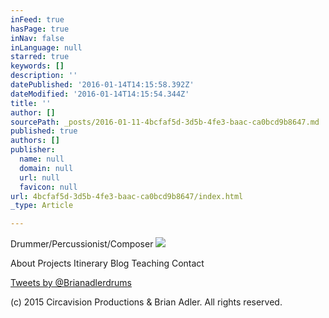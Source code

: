 ```yaml
---
inFeed: true
hasPage: true
inNav: false
inLanguage: null
starred: true
keywords: []
description: ''
datePublished: '2016-01-14T14:15:58.392Z'
dateModified: '2016-01-14T14:15:54.344Z'
title: ''
author: []
sourcePath: _posts/2016-01-11-4bcfaf5d-3d5b-4fe3-baac-ca0bcd9b8647.md
published: true
authors: []
publisher:
  name: null
  domain: null
  url: null
  favicon: null
url: 4bcfaf5d-3d5b-4fe3-baac-ca0bcd9b8647/index.html
_type: Article

---
```

Drummer/Percussionist/Composer
![](https://the-grid-user-content.s3-us-west-2.amazonaws.com/2c64d6f2-d34e-4061-a8a6-89729128fd45.jpg)

About Projects Itinerary Blog Teaching Contact 

[Tweets by @Brianadlerdrums][0]

(c) 2015 Circavision Productions & Brian Adler. All rights reserved.

[0]: https://twitter.com/Brianadlerdrums